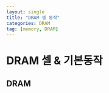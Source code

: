 ```yaml
---
layout: single
title: "DRAM 셀 동작"
categories: DRAM
tag: [memory, DRAM]
---
```


# DRAM 셀 & 기본동작

## DRAM
